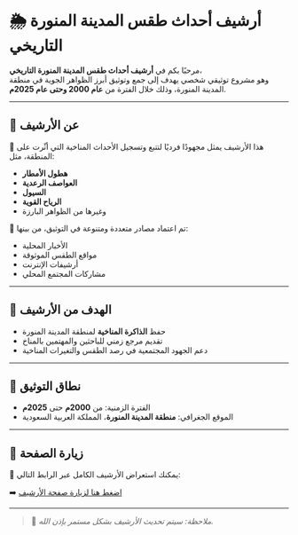 # 🌦️ أرشيف أحداث طقس المدينة المنورة التاريخي


مرحبًا بكم في **أرشيف أحداث طقس المدينة المنورة التاريخي**،  
وهو مشروع توثيقي شخصي يهدف إلى جمع وتوثيق أبرز الظواهر الجوية في منطقة المدينة المنورة، وذلك خلال الفترة من **عام 2000 وحتى عام 2025م**.

---

## 📌 عن الأرشيف

🔹 هذا الأرشيف يمثل مجهودًا فرديًا لتتبع وتسجيل الأحداث المناخية التي أثّرت على المنطقة، مثل:  
- **هطول الأمطار**
- **العواصف الرعدية**
- **السيول**
- **الرياح القوية**
- وغيرها من الظواهر البارزة

🔹 تم اعتماد مصادر متعددة ومتنوعة في التوثيق، من بينها:  
- الأخبار المحلية  
- مواقع الطقس الموثوقة  
- أرشيفات الإنترنت  
- مشاركات المجتمع المحلي

---


## 🎯 الهدف من الأرشيف

- حفظ **الذاكرة المناخية** لمنطقة المدينة المنورة  
- تقديم مرجع زمني للباحثين والمهتمين بالمناخ  
- دعم الجهود المجتمعية في رصد الطقس والتغيرات المناخية  

---

## 📅 نطاق التوثيق

- الفترة الزمنية: من **2000م** حتى **2025م**  
- الموقع الجغرافي: **منطقة المدينة المنورة**، المملكة العربية السعودية

---

## 🔗 زيارة الصفحة

📂 يمكنك استعراض الأرشيف الكامل عبر الرابط التالي:

➡️ [اضغط هنا لزيارة صفحة الأرشيف]((https://maher419.github.io/Historical-weather-events-in-Medina/))

---

> 📝 *ملاحظة: سيتم تحديث الأرشيف بشكل مستمر بإذن الله.*
